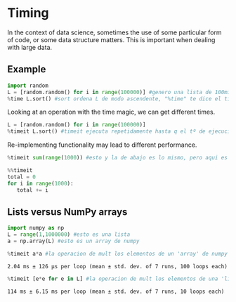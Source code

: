 # Timing 

In the context of data science, sometimes the use of some particular form of code, or some data structure matters. This is important when dealing with large data.

## Example


```python
import random
L = [random.random() for i in range(100000)] #genero una lista de 100mil nºs aleat
%time L.sort() #sort ordena L de modo ascendente, "%time" te dice el tiempo en el q hace esto
```

Looking at an operation with the time magic, we can get different times.


```python
L = [random.random() for i in range(100000)]
%timeit L.sort() #timeit ejecuta repetidamente hasta q el tº de ejecucion converga, es una medida más fiable q con "%time"
```

Re-implementing functionality may lead to different performance.


```python
%timeit sum(range(1000)) #esto y la de abajo es lo mismo, pero aqui es mas eficiente
```


```python
%%timeit
total = 0
for i in range(1000):
   total += i
```

## Lists versus NumPy arrays


```python
import numpy as np
L = range(1,1000000) #esto es una lista
a = np.array(L) #esto es un array de numpy
```


```python
%timeit a*a #la operacion de mult los elementos de un 'array' de numpy tarda 2.04 ms de media
```

    2.04 ms ± 126 µs per loop (mean ± std. dev. of 7 runs, 100 loops each)
    


```python
%timeit [e*e for e in L] #la operacion de mult los elementos de una 'lista' tarda 114 ms. MUCHO MÁS EFICIENTE NumPy
```

    114 ms ± 6.15 ms per loop (mean ± std. dev. of 7 runs, 10 loops each)
    


```python

```
